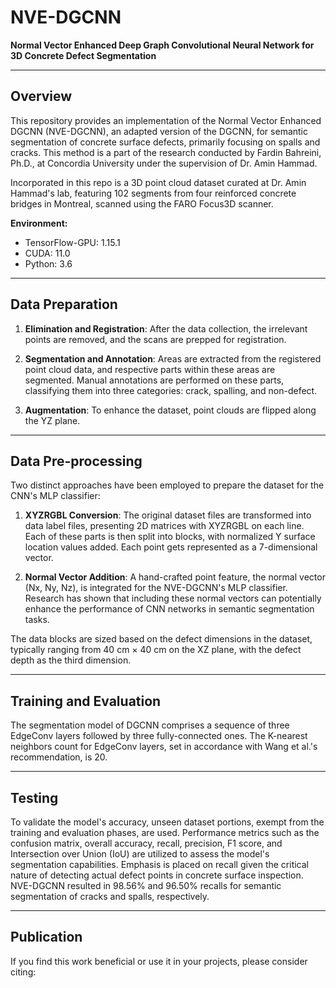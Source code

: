 # NVE-DGCNN

**Normal Vector Enhanced Deep Graph Convolutional Neural Network for 3D Concrete Defect Segmentation**

---

## Overview

This repository provides an implementation of the Normal Vector Enhanced DGCNN (NVE-DGCNN), an adapted version of the DGCNN, for semantic segmentation of concrete surface defects, primarily focusing on spalls and cracks. This method is a part of the research conducted by Fardin Bahreini, Ph.D., at Concordia University under the supervision of Dr. Amin Hammad.

Incorporated in this repo is a 3D point cloud dataset curated at Dr. Amin Hammad's lab, featuring 102 segments from four reinforced concrete bridges in Montreal, scanned using the FARO Focus3D scanner.

**Environment:**
- TensorFlow-GPU: 1.15.1
- CUDA: 11.0
- Python: 3.6

---

## Data Preparation

1. **Elimination and Registration**: After the data collection, the irrelevant points are removed, and the scans are prepped for registration. 
   
2. **Segmentation and Annotation**: Areas are extracted from the registered point cloud data, and respective parts within these areas are segmented. Manual annotations are performed on these parts, classifying them into three categories: crack, spalling, and non-defect.

3. **Augmentation**: To enhance the dataset, point clouds are flipped along the YZ plane.

---

## Data Pre-processing

Two distinct approaches have been employed to prepare the dataset for the CNN's MLP classifier:

1. **XYZRGBL Conversion**: The original dataset files are transformed into data label files, presenting 2D matrices with XYZRGBL on each line. Each of these parts is then split into blocks, with normalized Y surface location values added. Each point gets represented as a 7-dimensional vector.

2. **Normal Vector Addition**: A hand-crafted point feature, the normal vector (Nx, Ny, Nz), is integrated for the NVE-DGCNN's MLP classifier. Research has shown that including these normal vectors can potentially enhance the performance of CNN networks in semantic segmentation tasks.

The data blocks are sized based on the defect dimensions in the dataset, typically ranging from 40 cm × 40 cm on the XZ plane, with the defect depth as the third dimension.

---

## Training and Evaluation

The segmentation model of DGCNN comprises a sequence of three EdgeConv layers followed by three fully-connected ones. The K-nearest neighbors count for EdgeConv layers, set in accordance with Wang et al.'s recommendation, is 20.

---

## Testing

To validate the model's accuracy, unseen dataset portions, exempt from the training and evaluation phases, are used. Performance metrics such as the confusion matrix, overall accuracy, recall, precision, F1 score, and Intersection over Union (IoU) are utilized to assess the model's segmentation capabilities. Emphasis is placed on recall given the critical nature of detecting actual defect points in concrete surface inspection.
NVE-DGCNN resulted in 98.56% and 96.50% recalls for semantic segmentation of cracks and spalls, respectively.

---

## Publication

If you find this work beneficial or use it in your projects, please consider citing:


